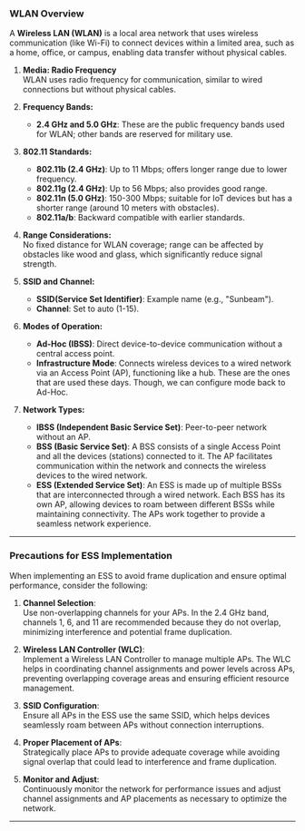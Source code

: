 ### WLAN Overview
A **Wireless LAN (WLAN)** is a local area network that uses wireless communication (like Wi-Fi) to connect devices within a limited area, such as a home, office, or campus, enabling data transfer without physical cables.

1. **Media: Radio Frequency**  
    WLAN uses radio frequency for communication, similar to wired connections but without physical cables.
    
2. **Frequency Bands:**
    
    - **2.4 GHz and 5.0 GHz**: These are the public frequency bands used for WLAN; other bands are reserved for military use.
3. **802.11 Standards:**
    
    - **802.11b (2.4 GHz)**: Up to 11 Mbps; offers longer range due to lower frequency.
    - **802.11g (2.4 GHz)**: Up to 56 Mbps; also provides good range.
    - **802.11n (5.0 GHz)**: 150-300 Mbps; suitable for IoT devices but has a shorter range (around 10 meters with obstacles).
    - **802.11a/b**: Backward compatible with earlier standards.
4. **Range Considerations:**  
    No fixed distance for WLAN coverage; range can be affected by obstacles like wood and glass, which significantly reduce signal strength.
    
5. **SSID and Channel:**
    
    - **SSID(Service Set Identifier)**: Example name (e.g., "Sunbeam").
    - **Channel**: Set to auto (1-15).
6. **Modes of Operation:**
    
    - **Ad-Hoc (IBSS)**: Direct device-to-device communication without a central access point.
    - **Infrastructure Mode**: Connects wireless devices to a wired network via an Access Point (AP), functioning like a hub. These are the ones that are used these days.
      Though, we can configure mode back to Ad-Hoc.
7. **Network Types:**
    
    - **IBSS (Independent Basic Service Set)**: Peer-to-peer network without an AP.
    - **BSS (Basic Service Set)**: A BSS consists of a single Access Point and all the devices (stations) connected to it. The AP facilitates communication within the network and connects the wireless devices to the wired network.
    - **ESS (Extended Service Set)**: An ESS is made up of multiple BSSs that are interconnected through a wired network. Each BSS has its own AP, allowing devices to roam between different BSSs while maintaining connectivity. The APs work together to provide a seamless network experience.

---

### **Precautions for ESS Implementation**

When implementing an ESS to avoid frame duplication and ensure optimal performance, consider the following:

1. **Channel Selection**:  
    Use non-overlapping channels for your APs. In the 2.4 GHz band, channels 1, 6, and 11 are recommended because they do not overlap, minimizing interference and potential frame duplication.
    
2. **Wireless LAN Controller (WLC)**:  
    Implement a Wireless LAN Controller to manage multiple APs. The WLC helps in coordinating channel assignments and power levels across APs, preventing overlapping coverage areas and ensuring efficient resource management.
    
3. **SSID Configuration**:  
    Ensure all APs in the ESS use the same SSID, which helps devices seamlessly roam between APs without connection interruptions.
    
4. **Proper Placement of APs**:  
    Strategically place APs to provide adequate coverage while avoiding signal overlap that could lead to interference and frame duplication.
    
5. **Monitor and Adjust**:  
    Continuously monitor the network for performance issues and adjust channel assignments and AP placements as necessary to optimize the network.

---